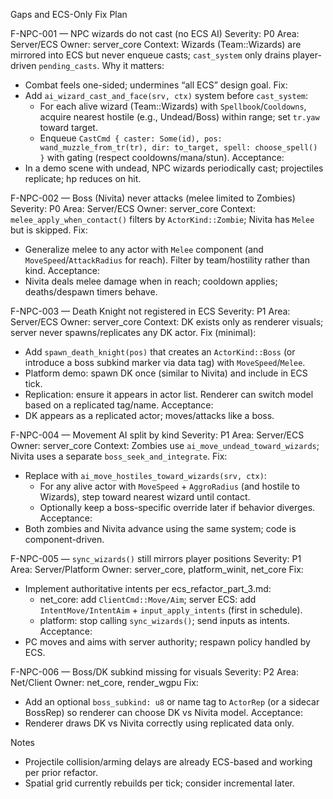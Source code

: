 Gaps and ECS-Only Fix Plan

F-NPC-001 — NPC wizards do not cast (no ECS AI)
Severity: P0  Area: Server/ECS  Owner: server_core
Context: Wizards (Team::Wizards) are mirrored into ECS but never enqueue casts; `cast_system` only drains player-driven `pending_casts`.
Why it matters:
- Combat feels one-sided; undermines “all ECS” design goal.
Fix:
- Add `ai_wizard_cast_and_face(srv, ctx)` system before `cast_system`:
  - For each alive wizard (Team::Wizards) with `Spellbook`/`Cooldowns`, acquire nearest hostile (e.g., Undead/Boss) within range; set `tr.yaw` toward target.
  - Enqueue `CastCmd { caster: Some(id), pos: wand_muzzle_from_tr(tr), dir: to_target, spell: choose_spell() }` with gating (respect cooldowns/mana/stun).
Acceptance:
- In a demo scene with undead, NPC wizards periodically cast; projectiles replicate; hp reduces on hit.

F-NPC-002 — Boss (Nivita) never attacks (melee limited to Zombies)
Severity: P0  Area: Server/ECS  Owner: server_core
Context: `melee_apply_when_contact()` filters by `ActorKind::Zombie`; Nivita has `Melee` but is skipped.
Fix:
- Generalize melee to any actor with `Melee` component (and `MoveSpeed`/`AttackRadius` for reach). Filter by team/hostility rather than kind.
Acceptance:
- Nivita deals melee damage when in reach; cooldown applies; deaths/despawn timers behave.

F-NPC-003 — Death Knight not registered in ECS
Severity: P1  Area: Server/ECS  Owner: server_core
Context: DK exists only as renderer visuals; server never spawns/replicates any DK actor.
Fix (minimal):
- Add `spawn_death_knight(pos)` that creates an `ActorKind::Boss` (or introduce a boss subkind marker via data tag) with `MoveSpeed`/`Melee`.
- Platform demo: spawn DK once (similar to Nivita) and include in ECS tick.
- Replication: ensure it appears in actor list. Renderer can switch model based on a replicated tag/name.
Acceptance:
- DK appears as a replicated actor; moves/attacks like a boss.

F-NPC-004 — Movement AI split by kind
Severity: P1  Area: Server/ECS  Owner: server_core
Context: Zombies use `ai_move_undead_toward_wizards`; Nivita uses a separate `boss_seek_and_integrate`.
Fix:
- Replace with `ai_move_hostiles_toward_wizards(srv, ctx)`:
  - For any alive actor with `MoveSpeed` + `AggroRadius` (and hostile to Wizards), step toward nearest wizard until contact.
  - Optionally keep a boss-specific override later if behavior diverges.
Acceptance:
- Both zombies and Nivita advance using the same system; code is component-driven.

F-NPC-005 — `sync_wizards()` still mirrors player positions
Severity: P1  Area: Server/Platform  Owner: server_core, platform_winit, net_core
Fix:
- Implement authoritative intents per ecs_refactor_part_3.md:
  - net_core: add `ClientCmd::Move/Aim`; server ECS: add `IntentMove/IntentAim` + `input_apply_intents` (first in schedule).
  - platform: stop calling `sync_wizards()`; send inputs as intents.
Acceptance:
- PC moves and aims with server authority; respawn policy handled by ECS.

F-NPC-006 — Boss/DK subkind missing for visuals
Severity: P2  Area: Net/Client  Owner: net_core, render_wgpu
Fix:
- Add an optional `boss_subkind: u8` or name tag to `ActorRep` (or a sidecar BossRep) so renderer can choose DK vs Nivita model.
Acceptance:
- Renderer draws DK vs Nivita correctly using replicated data only.

Notes
- Projectile collision/arming delays are already ECS-based and working per prior refactor.
- Spatial grid currently rebuilds per tick; consider incremental later.


